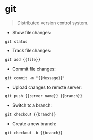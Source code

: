 # git

> Distributed version control system.

- Show file changes:

`git status`

- Track file changes:

`git add {{file}}`

- Commit file changes:

`git commit -m "{{Message}}"`

- Upload changes to remote server:

`git push {{server name}} {{branch}}`

- Switch to a branch:

`git checkout {{branch}}`

- Create a new branch:

`git checkout -b {{branch}}`

